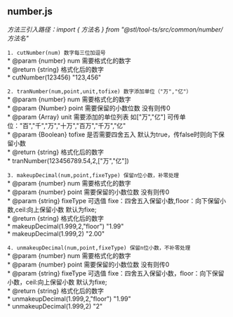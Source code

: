 
## number.js 

  *方法三引入路径：import { 方法名 } from "@stl/tool-ts/src/common/number/方法名"*

  `1. cutNumber(num) 数字每三位加逗号`  
      * @param {number} num 需要格式化的数字  
      * @return {string} 格式化后的数字   
      * cutNumber(123456) "123,456"  

  `2. tranNumber(num,point,unit,tofixe) 数字添加单位（"万","亿"）`  
      * @param {number} num 需要格式化的数字  
      * @param {Number} point 需要保留的小数位数 没有则传0  
      * @param {Array} unit 需要添加的单位列表 如["万","亿"] 可传单位："百","千","万","十万","百万","千万","亿"  
      * @param {Boolean} tofixe 是否需要四舍五入  默认为true，传false时则向下保留小数  
      * @return {string} 格式化后的数字  
      * tranNumber(123456789.54,2,["万","亿"])   

  `3. makeupDecimal(num,point,fixeType) 保留n位小数，补零处理`  
      * @param {number} num 需要格式化的数字  
      * @param {number} point 需要保留的小数位数 没有则传0  
      * @param {string} fixeType 可选值 fixe：四舍五入保留小数,floor：向下保留小数,ceil:向上保留小数 默认为fixe;  
      * @return {string} 格式化后的数字  
      * makeupDecimal(1.999,2,"floor") "1.99"  
      * makeupDecimal(1.999,2) "2.00"  

   `4. unmakeupDecimal(num,point,fixeType) 保留n位小数，不补零处理`  
      * @param {number} num 需要格式化的数字  
      * @param {number} point 需要保留的小数位数 没有则传0  
      * @param {string} fixeType 可选值 fixe：四舍五入保留小数，floor：向下保留小数，ceil:向上保留小数  默认为fixe;  
      * @return {string} 格式化后的数字   
      * unmakeupDecimal(1.999,2,"floor") "1.99"   
      * unmakeupDecimal(1.999,2) "2"  








